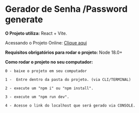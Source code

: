 # Gerador de Senha /Password generate

**O Projeto utiliza:** React + Vite.

Acessando o Projeto Online: [Clique aqui](https://geradordesenha21.netlify.app/)

**Requisitos obrigatórios para rodar o projeto:**
Node 18.0+

**Como rodar o projeto no seu computador:**

`0 - baixe o projeto em seu computador`

`1 -  Entre dentro da pasta do projeto. (via CLI/TERMINAL)`

`2 - execute um "npm i" ou "npm install".`

`3 - execute um "npm run dev".`

`4 - Acesse o link do localhost que será gerado via CONSOLE.`
